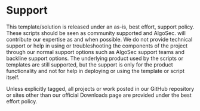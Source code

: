 # Support

This template/solution is released under an as-is, best effort, support policy. These scripts should be seen as
community supported and AlgoSec. will contribute our expertise as and when possible. We do not provide
technical support or help in using or troubleshooting the components of the project through our normal support
options such as AlgoSec support teams and backline support options. The underlying product used by the scripts or
templates are still supported, but the support is only for the product functionality and not for help in deploying
or using the template or script itself.

Unless explicitly tagged, all projects or work posted in our GitHub repository or sites other than our official
Downloads page are provided under the best effort policy.
